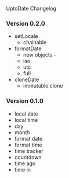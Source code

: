 UptoDate Changelog

### Version 0.2.0

* setLocale
    * chainable
* formatDate
    * new objects -
    * iso
    * utc
    * full
* cloneDate
    * immutable clone

### Version 0.1.0

* local date
* local time
* day
* month
* format date
* format time
* time tracker
* countdown
* time ago
* time in
